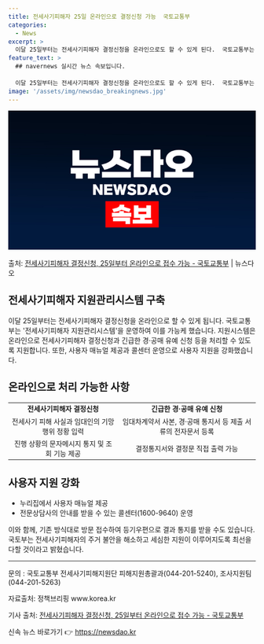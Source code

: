 ```yaml
---
title: 전세사기피해자 25일 온라인으로 결정신청 가능  국토교통부
categories:
  - News
excerpt: >
  이달 25일부터는 전세사기피해자 결정신청을 온라인으로도 할 수 있게 된다.  국토교통부는 오는 25일부터 전…
feature_text: >
  ## navernews 실시간 뉴스 속보입니다.

  이달 25일부터는 전세사기피해자 결정신청을 온라인으로도 할 수 있게 된다.  국토교통부는 오는 25일부터 전…
image: '/assets/img/newsdao_breakingnews.jpg'
---
```


![뉴스다오 속보](/assets/img/newsdao_breakingnews.jpg)

<p>출처: <a href="https://newsdao.kr/3660" rel="dofollow">전세사기피해자 결정신청, 25일부터 온라인으로 접수 가능 - 국토교통부</a> | 뉴스다오</p>

<h2 data-ke-size="size26">전세사기피해자 지원관리시스템 구축</h2>
<p data-ke-size="size16">이달 25일부터는 전세사기피해자 결정신청을 온라인으로 할 수 있게 됩니다. 국토교통부는 '전세사기피해자 지원관리시스템'을 운영하여 이를 가능케 했습니다. 지원시스템은 온라인으로 전세사기피해자 결정신청과 긴급한 경·공매 유예 신청 등을 처리할 수 있도록 지원합니다. 또한, 사용자 매뉴얼 제공과 콜센터 운영으로 사용자 지원을 강화했습니다.</p>

<h2 data-ke-size="size26">온라인으로 처리 가능한 사항</h2>
<table>
	<tbody>
		<tr>
			<td style="text-align: center; height: 17px;"><b>전세사기피해자 결정신청</b></td>
			<td style="text-align: center; height: 17px;"><b>긴급한 경·공매 유예 신청</b></td>
		</tr>
		<tr>
			<td style="text-align: center; height: 17px;">전세사기 피해 사실과 임대인의 기망행위 정황 입력</td>
			<td style="text-align: center; height: 17px;">임대차계약서 사본, 경·공매 통지서 등 제출 서류의 전자문서 등록</td>
		</tr>
		<tr>
			<td style="text-align: center; height: 17px;">진행 상황의 문자메시지 통지 및 조회 기능 제공</td>
			<td style="text-align: center; height: 17px;">결정통지서와 결정문 직접 출력 가능</td>
		</tr>
	</tbody>
</table>

<h2 data-ke-size="size26">사용자 지원 강화</h2>
<ul>
	<li>누리집에서 사용자 매뉴얼 제공</li>
	<li>전문상담사의 안내를 받을 수 있는 콜센터(1600-9640) 운영</li>
</ul>

<p data-ke-size="size16">이와 함께, 기존 방식대로 방문 접수하여 등기우편으로 결과 통지를 받을 수도 있습니다. 국토부는 전세사기피해자의 주거 불안을 해소하고 세심한 지원이 이루어지도록 최선을 다할 것이라고 밝혔습니다.</p>

<hr>

<p data-ke-size="size16">문의 : 국토교통부 전세사기피해지원단 피해지원총괄과(044-201-5240), 조사지원팀(044-201-5263)</p>

<p data-ke-size="size16">자료출처: 정책브리핑 www.korea.kr</p>
<p data-ke-size="size16">기사 출처: <a href="https://newsdao.kr/3660">전세사기피해자 결정신청, 25일부터 온라인으로 접수 가능 - 국토교통부</a></p> 

신속 뉴스 바로가기 👉 <a href="https://newsdao.kr" rel="dofollow">https://newsdao.kr</a>


